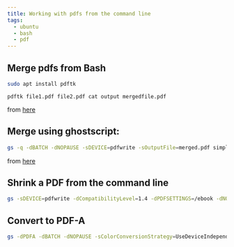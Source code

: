 ```yaml
---
title: Working with pdfs from the command line
tags:
  - ubuntu
  - bash
  - pdf
---
```


## Merge pdfs from Bash

```bash
sudo apt install pdftk
```

```
pdftk file1.pdf file2.pdf cat output mergedfile.pdf
```

from [here](https://www.maketecheasier.com/combine-multiple-pdf-files-with-pdftk/)

## Merge using ghostscript:

```bash
gs -q -dBATCH -dNOPAUSE -sDEVICE=pdfwrite -sOutputFile=merged.pdf simple1.pdf simple2.pdf simple3.pdf
```

from [here](https://www.baeldung.com/linux/merge-pdf-files)

## Shrink a PDF from the command line

```bash
gs -sDEVICE=pdfwrite -dCompatibilityLevel=1.4 -dPDFSETTINGS=/ebook -dNOPAUSE -dQUIET -dBATCH -sOutputFile=output.pdf input.pdf
```

## Convert to PDF-A

```bash
gs -dPDFA -dBATCH -dNOPAUSE -sColorConversionStrategy=UseDeviceIndependentColor -sDEVICE=pdfwrite -dPDFACompatibilityPolicy=2 -sOutputFile="outputfile.pdf" "inputfile.pdf"
```
